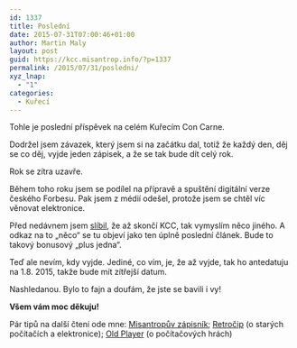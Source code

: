 ```yaml
---
id: 1337
title: Poslední
date: 2015-07-31T07:00:46+01:00
author: Martin Maly
layout: post
guid: https://kcc.misantrop.info/?p=1337
permalink: /2015/07/31/posledni/
xyz_lnap:
  - "1"
categories:
  - Kuřecí
---
```

Tohle je poslední příspěvek na celém Kuřecím Con Carne.

Dodržel jsem závazek, který jsem si na začátku dal, totiž že každý den, děj se co děj, vyjde jeden zápisek, a že se tak bude dít celý rok.

Rok se zítra uzavře.

Během toho roku jsem se podílel na přípravě a spuštění digitální verze českého Forbesu. Pak jsem z médií odešel, protože jsem se chtěl víc věnovat elektronice.

Před nedávnem jsem [slíbil](https://kcc.misantrop.info/2015/05/27/300/), že až skončí KCC, tak vymyslím něco jiného. A odkaz na to &#8222;něco&#8220; se tu objeví jako ten úplně poslední článek. Bude to takový bonusový &#8222;plus jedna&#8220;.

Teď ale nevím, kdy vyjde. Jediné, co vím, je, že až vyjde, tak ho antedatuju na 1.8. 2015, takže bude mít zítřejší datum.

Nashledanou. Bylo to fajn a doufám, že jste se bavili i vy!

**Všem vám moc děkuju!**

Pár tipů na další čtení ode mne: [Misantropův zápisník](https://misantrop.info); [Retročip](https://retrocip.cz) (o starých počítačích a elektronice); [Old Player](https://oldplayer.cz) (o počítačových hrách)